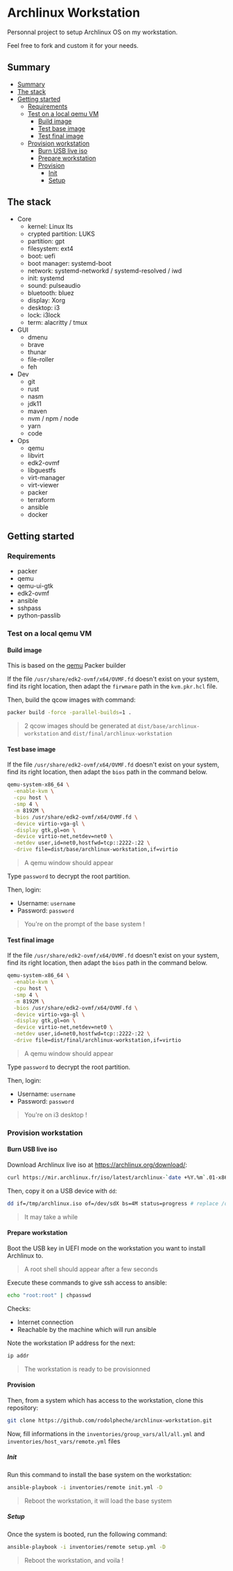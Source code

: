 # Archlinux Workstation

Personnal project to setup Archlinux OS on my workstation.

Feel free to fork and custom it for your needs.

## Summary

<!-- TOC -->

- [Summary](#summary)
- [The stack](#the-stack)
- [Getting started](#getting-started)
    - [Requirements](#requirements)
    - [Test on a local qemu VM](#test-on-a-local-qemu-vm)
        - [Build image](#build-image)
        - [Test base image](#test-base-image)
        - [Test final image](#test-final-image)
    - [Provision workstation](#provision-workstation)
        - [Burn USB live iso](#burn-usb-live-iso)
        - [Prepare workstation](#prepare-workstation)
        - [Provision](#provision)
            - [Init](#init)
            - [Setup](#setup)

<!-- /TOC -->

## The stack

- Core
  - kernel: Linux lts
  - crypted partition: LUKS
  - partition: gpt
  - filesystem: ext4
  - boot: uefi
  - boot manager: systemd-boot
  - network: systemd-networkd / systemd-resolved / iwd
  - init: systemd
  - sound: pulseaudio
  - bluetooth: bluez
  - display: Xorg
  - desktop: i3
  - lock: i3lock
  - term: alacritty / tmux
- GUI
  - dmenu
  - brave
  - thunar
  - file-roller
  - feh
- Dev
  - git
  - rust
  - nasm
  - jdk11
  - maven
  - nvm / npm / node
  - yarn
  - code
- Ops
  - qemu
  - libvirt
  - edk2-ovmf
  - libguestfs
  - virt-manager
  - virt-viewer
  - packer
  - terraform
  - ansible
  - docker

## Getting started

### Requirements

- packer
- qemu
- qemu-ui-gtk
- edk2-ovmf
- ansible
- sshpass
- python-passlib

### Test on a local qemu VM

#### Build image

This is based on the [qemu](https://www.packer.io/plugins/builders/qemu) Packer builder

If the file `/usr/share/edk2-ovmf/x64/OVMF.fd` doesn't exist on your system, find its right location, then adapt the `firwmare` path in the `kvm.pkr.hcl` file.

Then, build the qcow images with command:

```bash
packer build -force -parallel-builds=1 .
```

> 2 qcow images should be generated at `dist/base/archlinux-workstation` and `dist/final/archlinux-workstation`

#### Test base image

If the file `/usr/share/edk2-ovmf/x64/OVMF.fd` doesn't exist on your system, find its right location, then adapt the `bios` path in the command below.

```bash
qemu-system-x86_64 \
  -enable-kvm \
  -cpu host \
  -smp 4 \
  -m 8192M \
  -bios /usr/share/edk2-ovmf/x64/OVMF.fd \
  -device virtio-vga-gl \
  -display gtk,gl=on \
  -device virtio-net,netdev=net0 \
  -netdev user,id=net0,hostfwd=tcp::2222-:22 \
  -drive file=dist/base/archlinux-workstation,if=virtio
```

> A qemu window should appear

Type `password` to decrypt the root partition.

Then, login:
- Username: `username`
- Password: `password`

> You're on the prompt of the base system !

#### Test final image

If the file `/usr/share/edk2-ovmf/x64/OVMF.fd` doesn't exist on your system, find its right location, then adapt the `bios` path in the command below.

```bash
qemu-system-x86_64 \
  -enable-kvm \
  -cpu host \
  -smp 4 \
  -m 8192M \
  -bios /usr/share/edk2-ovmf/x64/OVMF.fd \
  -device virtio-vga-gl \
  -display gtk,gl=on \
  -device virtio-net,netdev=net0 \
  -netdev user,id=net0,hostfwd=tcp::2222-:22 \
  -drive file=dist/final/archlinux-workstation,if=virtio
```

> A qemu window should appear

Type `password` to decrypt the root partition.

Then, login:
- Username: `username`
- Password: `password`

> You're on i3 desktop !

### Provision workstation

#### Burn USB live iso

Download Archlinux live iso at https://archlinux.org/download/:

```bash
curl https://mir.archlinux.fr/iso/latest/archlinux-`date +%Y.%m`.01-x86_64.iso -o /tmp/archlinux.iso
```

Then, copy it on a USB device with `dd`:

```bash
dd if=/tmp/archlinux.iso of=/dev/sdX bs=4M status=progress # replace /dev/sdX with your USB device
```

> It may take a while

#### Prepare workstation

Boot the USB key in UEFI mode on the workstation you want to install Archlinux to.

> A root shell should appear after a few seconds

Execute these commands to give ssh access to ansible:

```bash
echo "root:root" | chpasswd
```

Checks:
- Internet connection
- Reachable by the machine which will run ansible

Note the workstation IP address for the next:
```bash
ip addr
```

> The workstation is ready to be provisionned

#### Provision

Then, from a system which has access to the workstation, clone this repository:

```bash
git clone https://github.com/rodolpheche/archlinux-workstation.git
```

Now, fill informations in the `inventories/group_vars/all/all.yml` and `inventories/host_vars/remote.yml` files

##### Init

Run this command to install the base system on the workstation:

```bash
ansible-playbook -i inventories/remote init.yml -D
```

> Reboot the workstation, it will load the base system

##### Setup

Once the system is booted, run the following command:

```bash
ansible-playbook -i inventories/remote setup.yml -D
```

> Reboot the workstation, and voila !
